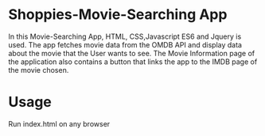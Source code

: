 # Shoppies-Movie-Searching App

In this Movie-Searching App, HTML, CSS,Javascript ES6 and Jquery is used. The app fetches movie data from the OMDB API and display data about the movie that the User wants to see. The Movie Information page of the application also contains a button that links the app to the IMDB page of the movie chosen.

# Usage

Run index.html on any browser


